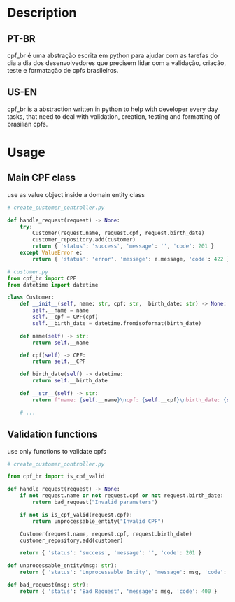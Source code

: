 # Description

## PT-BR
cpf_br é uma abstração escrita em python para ajudar com as tarefas do dia a dia dos desenvolvedores que precisem lidar com a validação, criação, teste e formatação de cpfs brasileiros.

## US-EN
cpf_br is a abstraction written in python to help with developer every day tasks, that need to deal with validation, creation, testing and formatting of brasilian cpfs.

# Usage

## Main CPF class

use as value object inside a domain entity class

```python
# create_customer_controller.py

def handle_request(request) -> None:
    try:
        Customer(request.name, request.cpf, request.birth_date)
        customer_repository.add(customer)
        return { 'status': 'success', 'message': '', 'code': 201 }
    except ValueError e:
        return { 'status': 'error', 'message': e.message, 'code': 422 }

```

```python
# customer.py
from cpf_br import CPF
from datetime import datetime

class Customer:
    def __init__(self, name: str, cpf: str,  birth_date: str) -> None:
        self.__name = name
        self.__cpf = CPF(cpf)
        self.__birth_date = datetime.fromisoformat(birth_date)

    def name(self) -> str:
        return self.__name

    def cpf(self) -> CPF:
        return self.__CPF

    def birth_date(self) -> datetime:
        return self.__birth_date

    def __str__(self) -> str:
        return f"name: {self.__name}\ncpf: {self.__cpf}\nbirth_date: {self.__birth_date}"

    # ...

```

## Validation functions

use only functions to validate cpfs

```python
# create_customer_controller.py

from cpf_br import is_cpf_valid

def handle_request(request) -> None:
    if not request.name or not request.cpf or not request.birth_date:
        return bad_request("Invalid parameters")

    if not is is_cpf_valid(request.cpf):
        return unprocessable_entity("Invalid CPF")

    Customer(request.name, request.cpf, request.birth_date)
    customer_repository.add(customer)

    return { 'status': 'success', 'message': '', 'code': 201 }

def unprocessable_entity(msg: str):
    return { 'status': 'Unprocessable Entity', 'message': msg, 'code': 422 }

def bad_request(msg: str):
    return { 'status': 'Bad Request', 'message': msg, 'code': 400 }
    
```